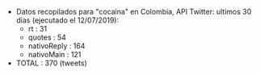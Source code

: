 - Datos recopilados para "cocaina" en Colombia, API Twitter: ultimos 30 dias (ejecutado el 12/07/2019):
  - rt : 31
  - quotes : 54
  - nativoReply : 164
  - nativoMain : 121
- TOTAL : 370 (tweets)
